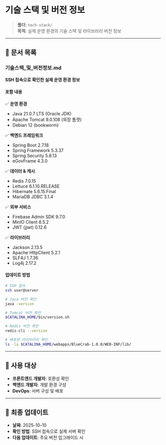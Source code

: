 # 기술 스택 및 버전 정보

> **폴더**: `tech-stack/`  
> **목적**: 실제 운영 환경의 기술 스택 및 라이브러리 버전 정보

---

## 📄 문서 목록

### 기술스택_및_버전정보.md

**SSH 접속으로 확인한 실제 운영 환경 정보**

#### 포함 내용

✅ **운영 환경**
- Java 21.0.7 LTS (Oracle JDK)
- Apache Tomcat 9.0.108 (외장 톰캣)
- Debian 12 (bookworm)

✅ **백엔드 프레임워크**
- Spring Boot 2.7.18
- Spring Framework 5.3.37
- Spring Security 5.8.13
- eGovFrame 4.3.0

✅ **데이터 & 캐시**
- Redis 7.0.15
- Lettuce 6.1.10.RELEASE
- Hibernate 5.6.15.Final
- MariaDB JDBC 3.1.4

✅ **외부 서비스**
- Firebase Admin SDK 9.7.0
- MinIO Client 8.5.2
- JWT (jjwt) 0.12.6

✅ **라이브러리**
- Jackson 2.13.5
- Apache HttpClient 5.2.1
- SLF4J 1.7.36
- Log4j 2.17.2

#### 업데이트 방법

```bash
# SSH 접속
ssh user@server

# Java 버전 확인
java -version

# Tomcat 버전 확인
$CATALINA_HOME/bin/version.sh

# Redis 버전 확인
redis-cli --version

# 배포된 라이브러리 확인
ls -la $CATALINA_HOME/webapps/BlueCrab-1.0.0/WEB-INF/lib/
```

---

## 🎯 사용 대상

- **프론트엔드 개발자**: 호환성 확인
- **백엔드 개발자**: 개발 환경 구성
- **DevOps**: 서버 구성 및 배포

---

## 📅 최종 업데이트

- **날짜**: 2025-10-10
- **확인 방법**: SSH 접속으로 실제 서버 확인
- **다음 업데이트**: 주요 버전 업그레이드 시
